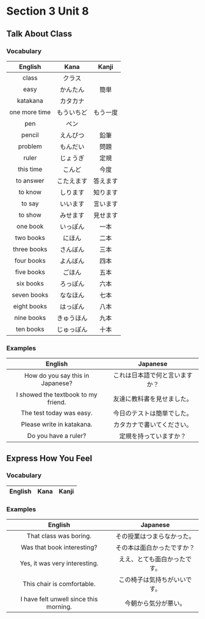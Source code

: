 # Section 3 Unit 8
## Talk About Class
### Vocabulary
| English | Kana | Kanji |
|:-------:|:----:|:-----:|
| class | クラス | |
| easy | かんたん | 簡単 |
| katakana | カタカナ | |
| one more time | もういちど | もう一度 |
| pen | ペン | |
| pencil | えんぴつ | 鉛筆 |
| problem | もんだい | 問題 |
| ruler | じょうぎ | 定規 |
| this time | こんど | 今度 |
| to answer | こたえます | 答えます |
| to know | しります | 知ります |
| to say | いいます | 言います |
| to show | みせます | 見せます |
| one book | いっぽん | 一本 |
| two books | にほん | 二本 |
| three books | さんぼん | 三本 |
| four books | よんぼん | 四本 |
| five books | ごほん | 五本 |
| six books | ろっぽん | 六本 |
| seven books | ななほん | 七本 |
| eight books | はっぽん | 八本 |
| nine books | きゅうほん | 九本 |
| ten books | じゅっぽん | 十本 |

### Examples
| English | Japanese |
|:-------:|:--------:|
| How do you say this in Japanese? | これは日本語で何と言いますか？ |
| I showed the textbook to my friend. | 友達に教科書を見せました。 |
| The test today was easy. | 今日のテストは簡単でした。 |
| Please write in katakana. | カタカナで書いてください。 |
| Do you have a ruler? | 定規を持っていますか？ |

## Express How You Feel
### Vocabulary
| English | Kana | Kanji |
|:-------:|:----:|:-----:|

### Examples
| English | Japanese |
|:-------:|:--------:|
| That class was boring. | その授業はつまらなかった。 |
| Was that book interesting? | その本は面白かったですか？ |
| Yes, it was very interesting. | ええ、とても面白かったです。 |
| This chair is comfortable. | この椅子は気持ちがいいです。 |
| I have felt unwell since this morning. | 今朝から気分が悪い。 |

